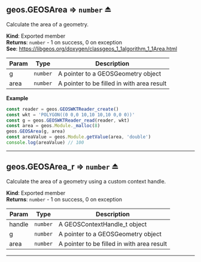 <a name="exp_module_geos--geos.GEOSArea"></a>

## geos.GEOSArea ⇒ <code>number</code> ⏏
Calculate the area of a geometry.

**Kind**: Exported member  
**Returns**: <code>number</code> - 1 on success, 0 on exception  
**See**: https://libgeos.org/doxygen/classgeos_1_1algorithm_1_1Area.html  

| Param | Type | Description |
| --- | --- | --- |
| g | <code>number</code> | A pointer to a GEOSGeometry object |
| area | <code>number</code> | A pointer to be filled in with area result |

**Example**  
```js
const reader = geos.GEOSWKTReader_create()
const wkt = 'POLYGON((0 0,0 10,10 10,10 0,0 0))'
const g = geos.GEOSWKTReader_read(reader, wkt)
const area = geos.Module._malloc(8)
geos.GEOSArea(g, area)
const areaValue = geos.Module.getValue(area, 'double')
console.log(areaValue) // 100
```

---
<a name="exp_module_geos--geos.GEOSArea_r"></a>

## geos.GEOSArea\_r ⇒ <code>number</code> ⏏
Calculate the area of a geometry using a custom context handle.

**Kind**: Exported member  
**Returns**: <code>number</code> - 1 on success, 0 on exception  

| Param | Type | Description |
| --- | --- | --- |
| handle | <code>number</code> | A GEOSContextHandle_t object |
| g | <code>number</code> | A pointer to a GEOSGeometry object |
| area | <code>number</code> | A pointer to be filled in with area result |


---
